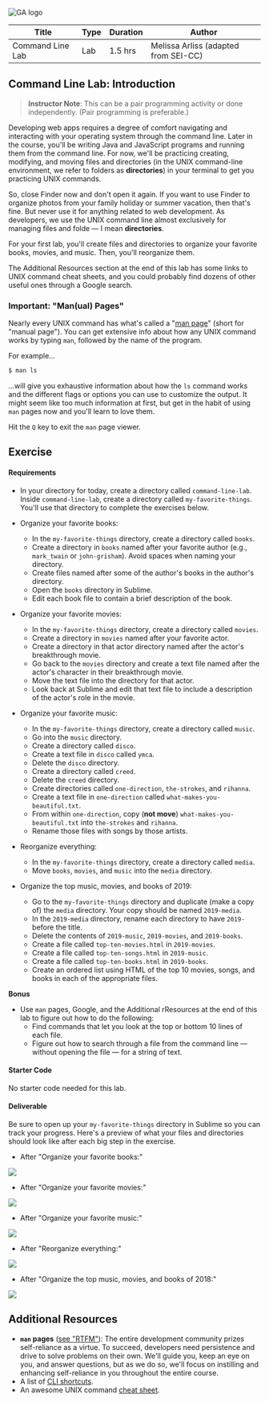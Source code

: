 ![GA logo](https://camo.githubusercontent.com/6ce15b81c1f06d716d753a61f5db22375fa684da/68747470733a2f2f67612d646173682e73332e616d617a6f6e6177732e636f6d2f70726f64756374696f6e2f6173736574732f6c6f676f2d39663838616536633963333837313639306533333238306663663535376633332e706e67)

| Title | Type | Duration | Author |
| -- | -- | -- | -- |
| Command Line Lab | Lab | 1.5 hrs | Melissa Arliss (adapted from SEI-CC) |



## Command Line Lab: Introduction

> **Instructor Note**: This can be a pair programming activity or done independently. (Pair programming is preferable.)

Developing web apps requires a degree of comfort navigating and interacting with your operating system through the command line. Later in the course, you'll be writing Java and JavaScript programs and running them from the command line. For now, we'll be practicing creating, modifying, and moving files and directories (in the UNIX command-line environment, we refer to folders as **directories**) in your terminal to get you practicing UNIX commands.

So, close Finder now and don't open it again. If you want to use Finder to organize photos from your family holiday or summer vacation, then that's fine. But never use it for anything related to web development. As developers, we use the UNIX command line almost exclusively for managing files and folde — I mean **directories**.  

For your first lab, you'll create files and directories to organize your favorite books, movies, and music. Then, you'll reorganize them.

The Additional Resources section at the end of this lab has some links to UNIX command cheat sheets, and you could probably find dozens of other useful ones through a Google search.

### Important: "Man(ual) Pages" 

Nearly every UNIX command has what's called a "[man page](https://en.wikipedia.org/wiki/Man_page)" (short for "manual page"). You can get extensive info about how any UNIX command works by typing `man`, followed by the name of the program.

For example...

```bash
$ man ls
```

...will give you exhaustive information about how the `ls` command works and the different flags or options you can use to customize the output. It might seem like too much information at first, but get in the habit of using `man` pages now and you'll learn to love them.

Hit the `Q` key to exit the `man` page viewer.

## Exercise

#### Requirements

- In your directory for today, create a directory called `command-line-lab`. Inside `command-line-lab`, create a directory called `my-favorite-things`. You'll use that directory to complete the exercises below.

- Organize your favorite books:
  - In the `my-favorite-things` directory, create a directory called `books`.
  - Create a directory in `books` named after your favorite author (e.g., `mark_twain` or `john-grisham`). Avoid spaces when naming your directory.
  - Create files named after some of the author's books in the author's directory.
  - Open the `books` directory in Sublime.
  - Edit each book file to contain a brief description of the book.

- Organize your favorite movies:
  - In the `my-favorite-things` directory, create a directory called `movies`.
  - Create a directory in `movies` named after your favorite actor.
  - Create a directory in that actor directory named after the actor's breakthrough movie.
  - Go back to the `movies` directory and create a text file named after the actor's character in their breakthrough movie.
  - Move the text file into the directory for that actor.
  - Look back at Sublime and edit that text file to include a description of the actor's role in the movie.

- Organize your favorite music:
  - In the `my-favorite-things` directory, create a directory called `music`.
  - Go into the `music` directory.
  - Create a directory called `disco`.
  - Create a text file in `disco` called `ymca`.
  - Delete the `disco` directory.
  - Create a directory called `creed`.
  - Delete the `creed` directory.
  - Create directories called `one-direction`, `the-strokes`, and `rihanna`.
  - Create a text file in `one-direction` called `what-makes-you-beautiful.txt`.
  - From within `one-direction`, copy (**not move**) `what-makes-you-beautiful.txt` into `the-strokes` and `rihanna`. 
  - Rename those files with songs by those artists.

- Reorganize everything:
  - In the `my-favorite-things` directory, create a directory called `media`.
  - Move `books`, `movies`, and `music` into the `media` directory.

- Organize the top music, movies, and books of 2019:
  - Go to the `my-favorite-things` directory and duplicate (make a copy of) the `media` directory. Your copy should be named `2019-media`.
  - In the `2019-media` directory, rename each directory to have `2019-` before the title.
  - Delete the contents of `2019-music`, `2019-movies`, and `2019-books`.
  - Create a file called `top-ten-movies.html` in `2019-movies`.
  - Create a file called `top-ten-songs.html` in `2019-music`.
  - Create a file called `top-ten-books.html` in `2019-books`.
  - Create an ordered list using HTML of the top 10 movies, songs, and books in each of the appropriate files.

**Bonus**

- Use `man` pages, Google, and the Additional rResources at the end of this lab to figure out how to do the following:
  - Find commands that let you look at the top or bottom 10 lines of each file.
  - Figure out how to search through a file from the command line — without opening the file — for a string of text.

#### Starter Code

No starter code needed for this lab.

#### Deliverable

Be sure to open up your `my-favorite-things` directory in Sublime so you can track your progress. Here's a preview of what your files and directories should look like after each big step in the exercise.

- After "Organize your favorite books:"

![](https://i.imgur.com/ySAjOeO.png)

- After "Organize your favorite movies:"

![](https://i.imgur.com/h8WcyVE.png)

- After "Organize your favorite music:"

![](https://i.imgur.com/T4E3eAg.png)

- After "Reorganize everything:"

![](https://i.imgur.com/GEoIps9.png)

- After "Organize the top music, movies, and books of 2018:"

![](https://i.imgur.com/EM2m8mL.png)


## Additional Resources

- **`man` pages** ([see "RTFM"](https://en.wikipedia.org/wiki/RTFM)): The entire development community prizes self-reliance as a virtue. To succeed, developers need persistence and drive to solve problems on their own. We'll guide you, keep an eye on you, and answer questions, but as we do so, we'll focus on instilling and enhancing self-reliance in you throughout the entire course.
- A list of [CLI shortcuts](https://gist.github.com/alexpchin/01caa027b825d5f98871).
- An awesome UNIX command [cheat sheet](https://github.com/veltman/clmystery/blob/master/cheatsheet.md).


